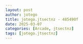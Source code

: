 ```yaml
---
layout: post
author: jotego
title: jotego.jtsectnz - 485490f
date: 2025-03-07
categories: [Arcade, jtsectnz]
tags: [jotego.jtsectnz]
---
```


